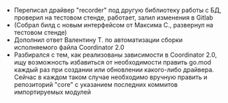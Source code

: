 * Переписал драйвер "recorder" под другую библиотеку работы с БД, проверил на тестовом стенде, работает, залил изменения в Gitlab
* (Собрал билд с новым интерфейсом от Максима С., развернул на тестовом стенде)
* Дополнил ответ Валентину Т. по автоматизации сборки исполняемого файла Coordinator 2.0
* Разбирался с тем, как реализованы зависимости в Coordinator 2.0, ищу возможность избавиться от необходимости править go.mod каждый раз при создании или обновлении какого-либо драйвера. Сейчас в каждом таком случае необходимо вручную править и репозиторий "core" с указанием последних коммитов импортируемых модулей